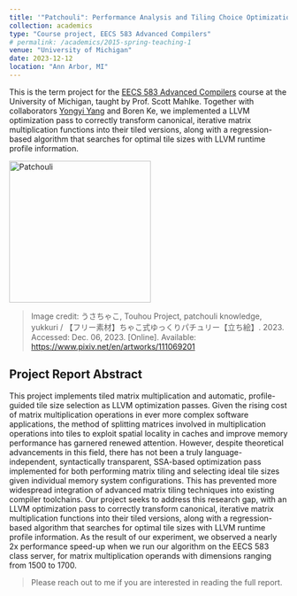 ```yaml
---
title: '"Patchouli": Performance Analysis and Tiling Choice Optimization Using LLVM IR'
collection: academics
type: "Course project, EECS 583 Advanced Compilers"
# permalink: /academics/2015-spring-teaching-1
venue: "University of Michigan"
date: 2023-12-12
location: "Ann Arbor, MI"
---
```


This is the term project for the [EECS 583 Advanced Compilers](https://web.eecs.umich.edu/~mahlke/courses/583f23/) course at the University of Michigan, taught by Prof. Scott Mahlke.
Together with collaborators [Yongyi Yang](https://fftyyy.github.io) and Boren Ke, we implemented a LLVM optimization pass to correctly transform canonical, iterative matrix multiplication functions into their tiled versions, along with a regression-based algorithm that searches for optimal tile sizes with LLVM runtime profile information.

<img src="https://web.stanford.edu/~peli/images/Patchouli.png" alt="Patchouli" width="256"/>

> Image credit: うさちゃこ, Touhou Project, patchouli knowledge, yukkuri / 【フリー素材】ちゃこ式ゆっくりパチュリー【立ち絵】. 2023. Accessed: Dec. 06, 2023. [Online]. Available: <https://www.pixiv.net/en/artworks/111069201>

## Project Report Abstract

This project implements tiled matrix multiplication and automatic, profile-guided tile size selection as LLVM optimization passes.
Given the rising cost of matrix multiplication operations in ever more complex software applications, the method of splitting matrices involved in multiplication operations into tiles to exploit spatial locality in caches and improve memory performance has garnered renewed attention.
However, despite theoretical advancements in this field, there has not been a truly language-independent, syntactically transparent, SSA-based optimization pass implemented for both performing matrix tiling and selecting ideal tile sizes given individual memory system configurations.
This has prevented more widespread integration of advanced matrix tiling techniques into existing compiler toolchains.
Our project seeks to address this research gap, with an LLVM optimization pass to correctly transform canonical, iterative matrix multiplication functions into their tiled versions, along with a regression-based algorithm that searches for optimal tile sizes with LLVM runtime profile information.
As the result of our experiment, we observed a nearly 2x performance speed-up when we run our algorithm on the EECS 583 class server, for matrix multiplication operands with dimensions ranging from 1500 to 1700.

> Please reach out to me if you are interested in reading the full report.

